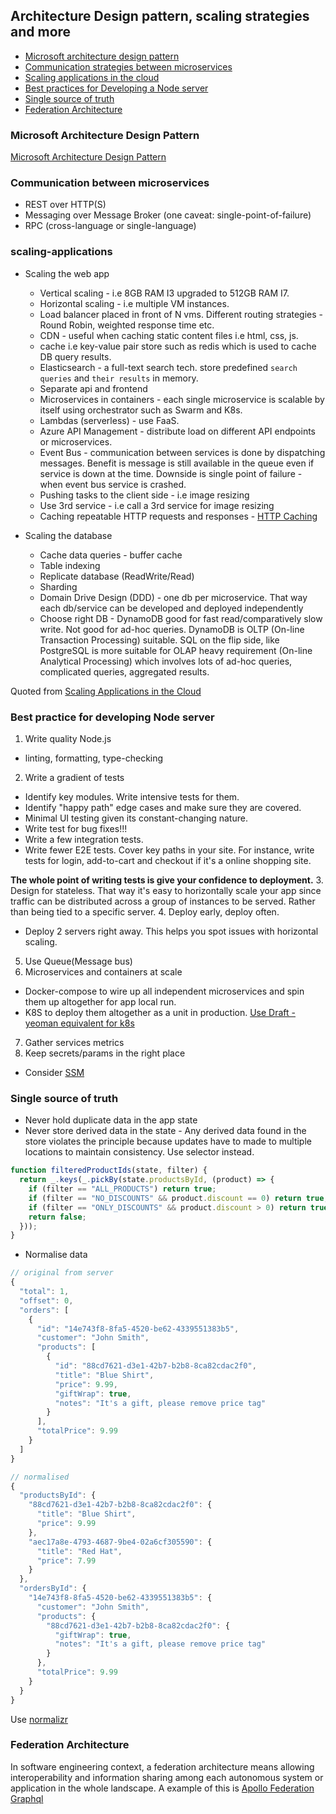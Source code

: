 ## Architecture Design pattern, scaling strategies and more

- [Microsoft architecture design pattern](#microsoft-architecture-design-pattern)
- [Communication strategies between microservices](#communication-between-microservices)
- [Scaling applications in the cloud](#scaling-applications)
- [Best practices for Developing a Node server](#best-practice-for-developing-node-server)
- [Single source of truth](#single-source-of-truth)
- [Federation Architecture](#federation-architecture)

### Microsoft Architecture Design Pattern

[Microsoft Architecture Design Pattern](https://docs.microsoft.com/en-us/azure/architecture/patterns/bulkhead)

### Communication between microservices

- REST over HTTP(S)
- Messaging over Message Broker (one caveat: single-point-of-failure)
- RPC (cross-language or single-language)

### scaling-applications

- Scaling the web app
  - Vertical scaling - i.e 8GB RAM I3 upgraded to 512GB RAM I7.
  - Horizontal scaling - i.e multiple VM instances.
  - Load balancer placed in front of N vms. Different routing strategies - Round Robin, weighted response time etc.
  - CDN - useful when caching static content files i.e html, css, js.
  - cache i.e key-value pair store such as redis which is used to cache DB query results.
  - Elasticsearch - a full-text search tech. store predefined `search queries` and `their results` in memory.
  - Separate api and frontend
  - Microservices in containers - each single microservice is scalable by itself using orchestrator such as Swarm and K8s.
  - Lambdas (serverless) - use FaaS.
  - Azure API Management - distribute load on different API endpoints or microservices.
  - Event Bus - communication between services is done by dispatching messages. Benefit is message is still available in the       queue even if service is down at the time. Downside is single point of failure - when event bus service is crashed.
  - Pushing tasks to the client side - i.e image resizing
  - Use 3rd service - i.e call a 3rd service for image resizing
  - Caching repeatable HTTP requests and responses - [HTTP Caching](https://github.com/DavidHe1127/Mr.He_HandBook/blob/master/Web%2CNetworking/web_caching.md)

- Scaling the database
  - Cache data queries - buffer cache
  - Table indexing
  - Replicate database (ReadWrite/Read)
  - Sharding
  - Domain Drive Design (DDD) - one db per microservice. That way each db/service can be developed and deployed independently
  - Choose right DB - DynamoDB good for fast read/comparatively slow write. Not good for ad-hoc queries. DynamoDB is OLTP (On-line Transaction Processing) suitable.  SQL on the flip side, like PostgreSQL is more suitable for OLAP heavy requirement (On-line Analytical Processing) which involves lots of ad-hoc queries, complicated queries, aggregated results.

Quoted from [Scaling Applications in the Cloud](https://medium.com/faun/scaling-applications-in-the-cloud-52bb6dfbac4e)

### Best practice for developing Node server

1. Write quality Node.js
  - linting, formatting, type-checking
2. Write a gradient of tests
  - Identify key modules. Write intensive tests for them.
  - Identify "happy path" edge cases and make sure they are covered.
  - Minimal UI testing given its constant-changing nature.
  - Write test for bug fixes!!!
  - Write a few integration tests.
  - Write fewer E2E tests. Cover key paths in your site. For instance, write tests for login, add-to-cart and checkout if it's a online shopping site.

  **The whole point of writing tests is give your confidence to deployment.**
3. Design for stateless. That way it's easy to horizontally scale your app since traffic can be distributed across a group of instances to be served. Rather than being tied to a specific server.
4. Deploy early, deploy often.
  - Deploy 2 servers right away. This helps you spot issues with horizontal scaling.
5. Use Queue(Message bus)
6. Microservices and containers at scale
  - Docker-compose to wire up all independent microservices and spin them up altogether for app local run.
  - K8S to deploy them altogether as a unit in production. [Use Draft - yeoman equivalent for k8s ](https://draft.sh/#whats-draft)
7. Gather services metrics
8. Keep secrets/params in the right place
  - Consider [SSM](https://docs.aws.amazon.com/systems-manager/latest/userguide/systems-manager-parameter-store.html)

### Single source of truth

- Never hold duplicate data in the app state
- Never store derived data in the state - Any derived data found in the store violates the principle because updates have to made to multiple locations to maintain consistency. Use selector instead.

```js
function filteredProductIds(state, filter) {
  return _.keys(_.pickBy(state.productsById, (product) => {
    if (filter == "ALL_PRODUCTS") return true;
    if (filter == "NO_DISCOUNTS" && product.discount == 0) return true;
    if (filter == "ONLY_DISCOUNTS" && product.discount > 0) return true;
    return false;
  }));  
}
```

- Normalise data

```js
// original from server
{
  "total": 1,
  "offset": 0,
  "orders": [
    {
      "id": "14e743f8-8fa5-4520-be62-4339551383b5",
      "customer": "John Smith",
      "products": [
        {
          "id": "88cd7621-d3e1-42b7-b2b8-8ca82cdac2f0",
          "title": "Blue Shirt",
          "price": 9.99,
          "giftWrap": true,
          "notes": "It's a gift, please remove price tag"
        }
      ],
      "totalPrice": 9.99
    }
  ]
}

// normalised 
{
  "productsById": {
    "88cd7621-d3e1-42b7-b2b8-8ca82cdac2f0": {
      "title": "Blue Shirt",
      "price": 9.99
    },
    "aec17a8e-4793-4687-9be4-02a6cf305590": {
      "title": "Red Hat",
      "price": 7.99
    }
  },
  "ordersById": {
    "14e743f8-8fa5-4520-be62-4339551383b5": {
      "customer": "John Smith",
      "products": {
        "88cd7621-d3e1-42b7-b2b8-8ca82cdac2f0": {
          "giftWrap": true,
          "notes": "It's a gift, please remove price tag"
        }
      },
      "totalPrice": 9.99
    }
  }
}
```
Use [normalizr](https://github.com/paularmstrong/normalizr)

### Federation Architecture

In software engineering context, a federation architecture means allowing interoperability and information sharing among each autonomous system or application in the whole landscape. A example of this is [Apollo Federation Graphql](https://www.apollographql.com/docs/apollo-server/federation/introduction/)